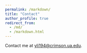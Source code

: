 ```yaml
---
permalink: /markdown/
title: "Contact"
author_profile: true
redirect_from: 
  - /md/
  - /markdown.html
---
```


Contact me at yli194@crimson.ua.edu.
